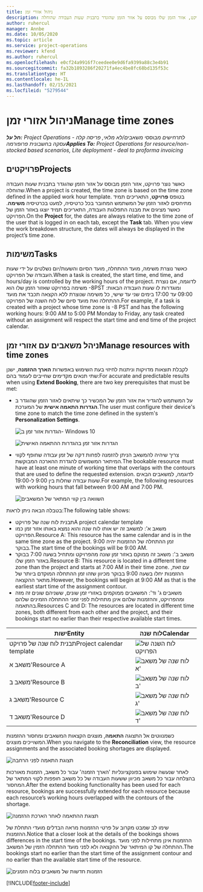 ```yaml
---
title: ניהול אזורי זמן
description: כאשר נוצר פרויקט, אזור הזמן שלו מבוסס על אזור הזמן שהוגדר בתבנית שעות העבודה שהוחלה.
author: ruhercul
manager: Annbe
ms.date: 10/05/2020
ms.topic: article
ms.service: project-operations
ms.reviewer: kfend
ms.author: ruhercul
ms.openlocfilehash: e0cf24a9916f7ceedee0e9d6fa9399a88c3e4b91
ms.sourcegitcommit: fa32b1893286f20271fa4ec4be8fc68bd135f53c
ms.translationtype: HT
ms.contentlocale: he-IL
ms.lasthandoff: 02/15/2021
ms.locfileid: "5279544"
---
```

# <a name="manage-time-zones"></a><span data-ttu-id="cc43e-103">ניהול אזורי זמן</span><span class="sxs-lookup"><span data-stu-id="cc43e-103">Manage time zones</span></span>

<span data-ttu-id="cc43e-104">_**חל על:** Project Operations לתרחישים מבוססי משאבים/לא מלאי, פריסה קלה - עסקה בחשבונית פרופורמה_</span><span class="sxs-lookup"><span data-stu-id="cc43e-104">_**Applies To:** Project Operations for resource/non-stocked based scenarios, Lite deployment - deal to proforma invoicing_</span></span>


## <a name="projects"></a><span data-ttu-id="cc43e-105">פרויקטים</span><span class="sxs-lookup"><span data-stu-id="cc43e-105">Projects</span></span>

<span data-ttu-id="cc43e-106">כאשר נוצר פרויקט, אזור הזמן מבוסס על אזור הזמן שהוגדר בתבנית שעות העבודה שהוחלה.</span><span class="sxs-lookup"><span data-stu-id="cc43e-106">When a project is created, the time zone is based on the time zone defined in the applied work hour template.</span></span> <span data-ttu-id="cc43e-107">בטופס **פרויקט**, התאריכים תמיד מתיחסים לאזור הזמן של המשתמש המחובר בכל כרטיסיה, למעט בכרטיסיה **משימה**. כאשר מציגים את מבנה התפלגות העבודה, התאריכים תמיד יוצגו באזור הזמן של הפרויקט.</span><span class="sxs-lookup"><span data-stu-id="cc43e-107">On the **Project** for, the dates are always relative to the time zone of the user that is logged in on each tab, except the **Task** tab. When you view the work breakdown structure, the dates will always be displayed in the project’s time zone.</span></span>

## <a name="tasks"></a><span data-ttu-id="cc43e-108">משימות</span><span class="sxs-lookup"><span data-stu-id="cc43e-108">Tasks</span></span>

<span data-ttu-id="cc43e-109">כאשר נוצרת משימה, מועד ההתחלה, מועד הסיום והשעות/יום נשלטים על ידי שעות העבודה של הפרויקט.</span><span class="sxs-lookup"><span data-stu-id="cc43e-109">When a task is created, the start time, end time, and hours/day is controlled by the working hours of the project.</span></span> <span data-ttu-id="cc43e-110">לדוגמה, אם נוצרת משימה בפרויקט שאזור הזמן שלו הוא ‎-‎8‏PST ומוגדרות לו שעות העבודה הבאות: 09:00 עד 17:00 בימים שני עד שישי, כל משימה שנוצרת ללא הקצאה תכבד את מועד ההתחלה ואת מועד סיום של לוח השנה של הפרויקט.</span><span class="sxs-lookup"><span data-stu-id="cc43e-110">For example, if a task is created with a project whose time zone is -8 PST and has the following working hours: 9:00 AM to 5:00 PM Monday to Friday, any task created without an assignment will respect the start time and end time of the project calendar.</span></span>

## <a name="manage-resources-with-time-zones"></a><span data-ttu-id="cc43e-111">ניהל משאבים עם אזורי זמן</span><span class="sxs-lookup"><span data-stu-id="cc43e-111">Manage resources with time zones</span></span>

<span data-ttu-id="cc43e-112">לקבלת תוצאות מדויקות וניתנות לחיזוי בעת השימוש באפשרות **הארך ההזמנה**, ישנן שתי תנאים מקדימים שחייבים לעמוד בהם:</span><span class="sxs-lookup"><span data-stu-id="cc43e-112">For accurate and predictable results when using **Extend Booking**, there are two key prerequisites that must be met:</span></span>  

- <span data-ttu-id="cc43e-113">על המשתמש להגדיר את אזור הזמן של המכשיר כך שיתאים לאזור הזמן שהוגדר ב **הגדרות התאמה אישית** של המערכת.</span><span class="sxs-lookup"><span data-stu-id="cc43e-113">The user must configure their device's time zone to match the time zone defined in the system's **Personalization Settings**.</span></span>
 
  ![הגדרות אזור זמן ב- Windows 10](media/reconcile-assignments-03.png)

  ![הגדרות אזור זמן בהגדרות ההתאמה האישית](media/reconcile-assignments-04.png)
 
- <span data-ttu-id="cc43e-116">צריך שיהיה להמשאב הניתן להזמנה לפחות דקה של זמן עבודה שחופף לקווי המיתאר המשמשים להגדרת ההארכה המבוקשת.</span><span class="sxs-lookup"><span data-stu-id="cc43e-116">The bookable resource must have at least one minute of working time that overlaps with the contours that are used to define the requested extension.</span></span> <span data-ttu-id="cc43e-117">לדוגמה, למשאבים הבאים שעות עבודה שחלות בין 9:00 ל-19:00.</span><span class="sxs-lookup"><span data-stu-id="cc43e-117">For example, the following resources with working hours that fall between 9:00 AM and 7:00 PM.</span></span> 

  ![השוואה בין קווי המתאר של המשאבים](media/reconcile-assignments-05.png)

<span data-ttu-id="cc43e-119">בטבלה הבאה ניתן לראות:</span><span class="sxs-lookup"><span data-stu-id="cc43e-119">The following table shows:</span></span>

- <span data-ttu-id="cc43e-120">תבנית לוח שנה של פרויקט</span><span class="sxs-lookup"><span data-stu-id="cc43e-120">A project calendar template</span></span>
- <span data-ttu-id="cc43e-121">משאב א': למשאב זה יש אותו לוח שנה והוא נמצא באותו אזור זמן כמו הפרויקט.</span><span class="sxs-lookup"><span data-stu-id="cc43e-121">Resource A: This resource has the same calendar and is in the same time zone as the project.</span></span> <span data-ttu-id="cc43e-122">זמן ההתחלה של ההזמנות יהיה 9:00 בבוקר.</span><span class="sxs-lookup"><span data-stu-id="cc43e-122">The start time of the bookings will be 9:00 AM.</span></span>
- <span data-ttu-id="cc43e-123">משאב ב': משאב זה ממוקם באזור זמן שונה מהפרויקט ומתחיל בשעה 7:00 בבוקר באזור הזמן שלו.</span><span class="sxs-lookup"><span data-stu-id="cc43e-123">Resource B: This resource is located in a different time zone than the project and starts at 7:00 AM in their time zone.</span></span> <span data-ttu-id="cc43e-124">עם זאת, ההזמנות יחלו בשעה 9:00 בבוקר מכיוון שזהו זמן ההתחלה המוקדם ביותר של מתאר ההקצאה.</span><span class="sxs-lookup"><span data-stu-id="cc43e-124">However, the bookings will begin at 9:00 AM as that is the earliest start time of the assignment contour.</span></span>
- <span data-ttu-id="cc43e-125">משאבים ג' וד': המשאבים ממוקמים באזורי זמן שונים, ששניהם שונים זה מזה ומהפרויקט, וההזמנות שלהם אינן מתחילות לפני זמני ההתחלה הזמינים שלהם בהתאמה.</span><span class="sxs-lookup"><span data-stu-id="cc43e-125">Resources C and D: The resources are located in different time zones, both different from each other and the project, and their bookings start no earlier than their respective available start times.</span></span>

|<span data-ttu-id="cc43e-126">ישות</span><span class="sxs-lookup"><span data-stu-id="cc43e-126">Entity</span></span>  |<span data-ttu-id="cc43e-127">לוח שנה</span><span class="sxs-lookup"><span data-stu-id="cc43e-127">Calendar</span></span>  |
|-|-|
|<span data-ttu-id="cc43e-128">תבנית לוח שנה של פרויקט</span><span class="sxs-lookup"><span data-stu-id="cc43e-128">Project calendar template</span></span>   | ![לוח השנה של הפרויקט](media/reconcile-assignments-06.png) |
|<span data-ttu-id="cc43e-130">משאב א'</span><span class="sxs-lookup"><span data-stu-id="cc43e-130">Resource A</span></span>  | ![לוח שנה של משאב א'](media/reconcile-assignments-06.png) |
|<span data-ttu-id="cc43e-132">משאב ב'</span><span class="sxs-lookup"><span data-stu-id="cc43e-132">Resource B</span></span>  |  ![לוח שנה של משאב ב'](media/reconcile-assignments-07.png) |
|<span data-ttu-id="cc43e-134">משאב ג'</span><span class="sxs-lookup"><span data-stu-id="cc43e-134">Resource C</span></span>  |  ![לוח שנה של משאב ג'](media/reconcile-assignments-08.png) |
|<span data-ttu-id="cc43e-136">משאב ד'</span><span class="sxs-lookup"><span data-stu-id="cc43e-136">Resource D</span></span>  | ![לוח שנה של משאב ד'](media/reconcile-assignments-09.png)  |
 
<span data-ttu-id="cc43e-138">כשמנווטים אל התצוגה **התאמה**, מוצגים הקצאות המשאבים ומחסור ההזמנות המשוייכים מוצגים.</span><span class="sxs-lookup"><span data-stu-id="cc43e-138">When you navigate to the **Reconciliation** view, the resource assignments and the associated booking shortages are displayed.</span></span>

![תצוגת התאמה לפני הרחבה](media/reconcile-assignments-10.png)

<span data-ttu-id="cc43e-140">לאחר שנעשה שימוש בפונקציונליות 'הארך הזמנה' עבור כל משאב, הזמנות מאורכות בהצלחה עבור כל משאב מכיוון ששעות העבודה של כל משאב חופפות לקווי המתאר של המחסור.</span><span class="sxs-lookup"><span data-stu-id="cc43e-140">After the extend booking functionality has been used for each resource, bookings are successfully extended for each resource because each resource’s working hours overlapped with the contours of the shortage.</span></span>

![תצוגת ההתאמה לאחר הארכת ההזמנה](media/reconcile-assignments-11.png) 

<span data-ttu-id="cc43e-142">שימו לב שמבט מקרוב על פרטי ההזמנות מראה הבדלים מועדי התחלת של ההזמנות.</span><span class="sxs-lookup"><span data-stu-id="cc43e-142">Notice that a closer look at the details of the bookings shows differences in the start time of the bookings.</span></span> <span data-ttu-id="cc43e-143">ההזמנות אינן מתחילות לפני מועד ההתחלה של קו המיתאר של ההקצאה ולא לפני מועד ההתחלה הזמין של המשאב.</span><span class="sxs-lookup"><span data-stu-id="cc43e-143">The bookings start no earlier than the start time of the assignment contour and no earlier than the available start time of the resource.</span></span>

![הזמנות חדשות של משאבים בלוח הזמנים](media/reconcile-assignments-12.png)


[!INCLUDE[footer-include](../includes/footer-banner.md)]